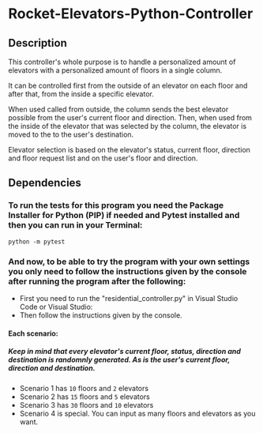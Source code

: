 # Rocket-Elevators-Python-Controller
## Description

This controller's whole purpose is to handle a personalized amount of elevators with a personalized amount of floors in a single column.

It can be controlled first from the outside of an elevator on each floor and after that, from the inside a specific elevator.

When used called from outside, the column sends the best elevator possible from the user's current floor and direction. Then, when used from the inside of the elevator that was selected by the column, the elevator is moved to the to the user's destination.

Elevator selection is based on the elevator's status, current floor, direction and floor request list and on the user's floor and direction.

## Dependencies

### To run the tests for this program you need the Package Installer for Python (PIP) if needed and Pytest installed and then you can run in your Terminal:
```
python -m pytest
```

### And now, to be able to try the program with your own settings you only need to follow the instructions given by the console after running the program after the following:

- First you need to run the "residential_controller.py" in Visual Studio Code or Visual Studio:
- Then follow the instructions given by the console.

#### Each scenario:
##### Keep in mind that every elevator's current floor, status, direction and destination is randomnly generated. As is the user's current floor, direction and destination.
- Scenario 1 has `10` floors and `2` elevators
- Scenario 2 has `15` floors and `5` elevators
- Scenario 3 has `30` floors and `10` elevators
- Scenario 4 is special. You can input as many floors and elevators as you want.